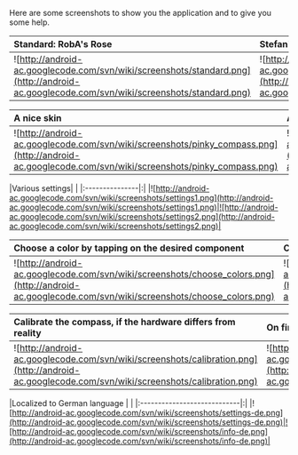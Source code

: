 Here are some screenshots to show you the application and to give you some help.

|Standard: RobA's Rose|Stefan's Rose|
|:--------------------|:------------|
|![http://android-ac.googlecode.com/svn/wiki/screenshots/standard.png](http://android-ac.googlecode.com/svn/wiki/screenshots/standard.png)|![http://android-ac.googlecode.com/svn/wiki/screenshots/stefan.png](http://android-ac.googlecode.com/svn/wiki/screenshots/stefan.png)|


|A nice skin|Additional infos|
|:----------|:---------------|
|![http://android-ac.googlecode.com/svn/wiki/screenshots/pinky_compass.png](http://android-ac.googlecode.com/svn/wiki/screenshots/pinky_compass.png)|![http://android-ac.googlecode.com/svn/wiki/screenshots/info.png](http://android-ac.googlecode.com/svn/wiki/screenshots/info.png)|

|Various settings| |
|:---------------|:|
|![http://android-ac.googlecode.com/svn/wiki/screenshots/settings1.png](http://android-ac.googlecode.com/svn/wiki/screenshots/settings1.png)|![http://android-ac.googlecode.com/svn/wiki/screenshots/settings2.png](http://android-ac.googlecode.com/svn/wiki/screenshots/settings2.png)|

|Choose a color by tapping on the desired component|Color picker|
|:-------------------------------------------------|:-----------|
|![http://android-ac.googlecode.com/svn/wiki/screenshots/choose_colors.png](http://android-ac.googlecode.com/svn/wiki/screenshots/choose_colors.png)|![http://android-ac.googlecode.com/svn/wiki/screenshots/color_picker.png](http://android-ac.googlecode.com/svn/wiki/screenshots/color_picker.png)|

|Calibrate the compass, if the hardware differs from reality |On first start: greeting with some hints for usage|
|:-----------------------------------------------------------|:-------------------------------------------------|
|![http://android-ac.googlecode.com/svn/wiki/screenshots/calibration.png](http://android-ac.googlecode.com/svn/wiki/screenshots/calibration.png)|![http://android-ac.googlecode.com/svn/wiki/screenshots/greeting.png](http://android-ac.googlecode.com/svn/wiki/screenshots/greeting.png)|

|Localized to German language | |
|:----------------------------|:|
|![http://android-ac.googlecode.com/svn/wiki/screenshots/settings-de.png](http://android-ac.googlecode.com/svn/wiki/screenshots/settings-de.png)|![http://android-ac.googlecode.com/svn/wiki/screenshots/info-de.png](http://android-ac.googlecode.com/svn/wiki/screenshots/info-de.png)|


